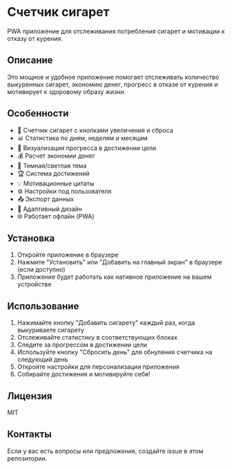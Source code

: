 # Счетчик сигарет

PWA приложение для отслеживания потребления сигарет и мотивации к отказу от курения.

## Описание

Это мощное и удобное приложение помогает отслеживать количество выкуренных сигарет, экономию денег, прогресс в отказе от курения и мотивирует к здоровому образу жизни.

## Особенности

- 🚬 Счетчик сигарет с кнопками увеличения и сброса
- 📊 Статистика по дням, неделям и месяцам
- 🎯 Визуализация прогресса в достижении цели
- 💰 Расчет экономии денег
- 🌙 Темная/светлая тема
- 🏆 Система достижений
- 💡 Мотивационные цитаты
- ⚙️ Настройки под пользователя
- 📤 Экспорт данных
- 📱 Адаптивный дизайн
- 🌐 Работает офлайн (PWA)

## Установка

1. Откройте приложение в браузере
2. Нажмите "Установить" или "Добавить на главный экран" в браузере (если доступно)
3. Приложение будет работать как нативное приложение на вашем устройстве

## Использование

1. Нажимайте кнопку "Добавить сигарету" каждый раз, когда выкуриваете сигарету
2. Отслеживайте статистику в соответствующих блоках
3. Следите за прогрессом в достижении цели
4. Используйте кнопку "Сбросить день" для обнуления счетчика на следующий день
5. Откройте настройки для персонализации приложения
6. Собирайте достижения и мотивируйте себя!

## Лицензия

MIT

## Контакты

Если у вас есть вопросы или предложения, создайте issue в этом репозитории.